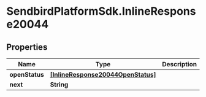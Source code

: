 # SendbirdPlatformSdk.InlineResponse20044

## Properties

Name | Type | Description | Notes
------------ | ------------- | ------------- | -------------
**openStatus** | [**[InlineResponse20044OpenStatus]**](InlineResponse20044OpenStatus.md) |  | [optional] 
**next** | **String** |  | [optional] 


